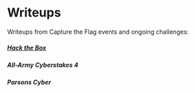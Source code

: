 # Writeups
Writeups from Capture the Flag events and ongoing challenges:

##### [Hack the Box](https://github.com/eesantiago/Writeups/tree/master/hack_the_box)
##### All-Army Cyberstakes 4
##### Parsons Cyber 
